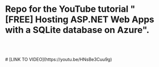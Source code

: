 # Repo for the YouTube tutorial "[FREE] Hosting ASP.NET Web Apps with a SQLite database on Azure".
<br />
<br />
<br />
# [LINK TO VIDEO](https://youtu.be/HNsBe3Cuu9g)
